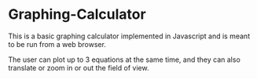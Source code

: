 # Graphing-Calculator
This is a basic graphing calculator implemented in Javascript and is meant to be run from a web browser.

The user can plot up to 3 equations at the same time, and they can also translate or zoom in or out the field of view.  
